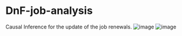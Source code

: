 # DnF-job-analysis
Causal Inference for the update of the job renewals.
![image](https://user-images.githubusercontent.com/37683366/193465425-d3a1043d-e636-4f87-a66e-024dff51a349.png)
![image](https://user-images.githubusercontent.com/37683366/193465429-07fc038c-3e8b-4e0c-bb6a-fa248e5b574d.png)
